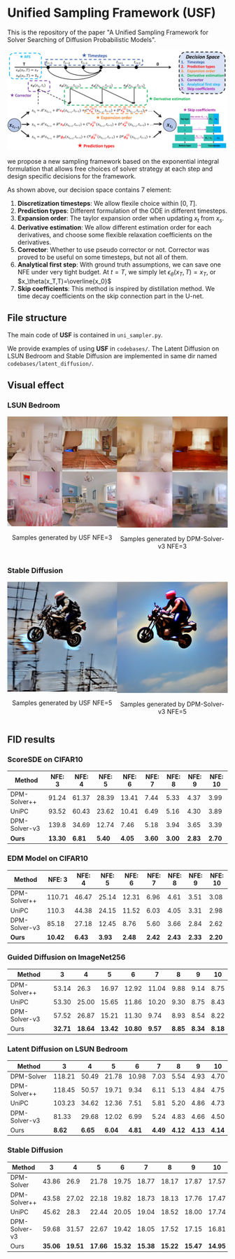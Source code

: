 # Unified Sampling Framework (USF)
This is the repository of the paper "A Unified Sampling Framework for Solver Searching of Diffusion Probabilistic Models".


![framework](<images/USF framework.png>)

we propose a new sampling framework based on the exponential integral formulation that allows free choices of solver strategy at each step and design specific decisions for the framework.

As shown above, our decision space contains 7 element:
1. **Discretization timesteps**: We allow flexile choice within $[0,T]$.
2. **Prediction types**: Different formulation of the ODE in different timesteps.
3. **Expansion order**: The taylor expansion order when updating $x_t$ from $x_s$.
4. **Derivative estimation**: We allow different estimation order for each derivatives, and choose some flexible relaxation coefficients on the derivatives.
5. **Corrector**: Whether to use pseudo corrector or not. Corrector was proved to be useful on some timesteps, but not all of them.
6. **Analytical first step**: With ground truth assumptions, we can save one NFE under very tight budget. At $t=T$, we simply let $\epsilon_\theta(x_T,T)=x_T$, or $x_\theta(x_T,T)=\overline{x_0}$
7. **Skip coefficients**: This method is inspired by distillation method. We time decay coefficients on the skip connection part in the U-net.

## File structure
The main code of **USF** is contained in `uni_sampler.py`.

We provide examples of using **USF** in `codebases/`. The Latent Diffusion on LSUN Bedroom and Stable Diffusion are implemented in same dir named `codebases/latent_diffusion/`.

## Visual effect

### LSUN Bedroom
<div style="display: flex; justify-content: space-around;">

  <div style="text-align: center;">
    <img src="/images/lsun_nfe3_usf.png" alt="USF" width="300">
    <p>Samples generated by USF NFE=3</p>
  </div>

  <div style="text-align: center;">
    <img src="/images/lsun_nfe3_dpm_solver_v3.png" alt="DPM-Solver-v3" width="300">
    <p>Samples generated by DPM-Solver-v3 NFE=3</p>
  </div>

</div>

### Stable Diffusion
<div style="display: flex; justify-content: space-around;">

  <div style="text-align: center;">
    <img src="images/sd_nfe5_usf.png" alt="USF" width="300">
    <p>Samples generated by USF NFE=5</p>
  </div>

  <div style="text-align: center;">
    <img src="images/sd_nfe5_dpm_solver_v3.png" alt="DPM-Solver-v3" width="300">
    <p>Samples generated by DPM-Solver-v3 NFE=5</p>
  </div>

</div>

## FID results

### ScoreSDE on CIFAR10
| **Method**        | **NFE: 3** | **NFE: 4** | **NFE: 5** | **NFE: 6** | **NFE: 7** | **NFE: 8** | **NFE: 9** | **NFE: 10** |
|--------------------|------------|------------|------------|------------|------------|------------|------------|-------------|
| DPM-Solver++       | 91.24      | 61.37      | 28.39      | 13.41      | 7.44       | 5.33       | 4.37       | 3.99        |
| UniPC              | 93.52      | 60.43      | 23.62      | 10.41      | 6.49       | 5.16       | 4.30       | 3.89        |
| DPM-Solver-v3      | 139.8      | 34.69      | 12.74      | 7.46       | 5.18       | 3.94       | 3.65       | 3.39        |
| **Ours**           | **13.30**  | **6.81**   | **5.40**   | **4.05**   | **3.60**   | **3.00**   | **2.83**   | **2.70**    |
### EDM Model on CIFAR10
| **Method**        | **NFE: 3** | **NFE: 4** | **NFE: 5** | **NFE: 6** | **NFE: 7** | **NFE: 8** | **NFE: 9** | **NFE: 10** |
|--------------------|------------|------------|------------|------------|------------|------------|------------|-------------|
| DPM-Solver++       | 110.71     | 46.47      | 25.14      | 12.31      | 6.96       | 4.61       | 3.51       | 3.08        |
| UniPC              | 110.3      | 44.38      | 24.15      | 11.52      | 6.03       | 4.05       | 3.31       | 2.98        |
| DPM-Solver-v3      | 85.18      | 27.18      | 12.45      | 8.76       | 5.60       | 3.66       | 2.84       | 2.62        |
| **Ours**           | **10.42**  | **6.43**   | **3.93**   | **2.48**   | **2.42**   | **2.43**   | **2.33**   | **2.20**    |
### Guided Diffusion on ImageNet256
| **Method**       | **3**    | **4**    | **5**    | **6**    | **7**    | **8**    | **9**    | **10**   |
|-------------------|----------|----------|----------|----------|----------|----------|----------|----------|
| DPM-Solver++     | 53.14    | 26.3     | 16.97    | 12.92    | 11.04    | 9.88     | 9.14     | 8.75     |
| UniPC            | 53.30    | 25.00    | 15.65    | 11.86    | 10.20    | 9.30     | 8.75     | 8.43     |
| DPM-Solver-v3    | 57.52    | 26.87    | 15.21    | 11.30    | 9.74     | 8.93     | 8.54     | 8.22     |
| Ours             | **32.71**| **18.64**| **13.42**| **10.80**| **9.57** | **8.85** | **8.34** | **8.18** |
### Latent Diffusion on LSUN Bedroom
| **Method**       | **3**   | **4**   | **5**   | **6**   | **7**   | **8**   | **9**   | **10**  |
|-------------------|---------|---------|---------|---------|---------|---------|---------|---------|
| DPM-Solver       | 118.21  | 50.49   | 21.78   | 10.98   | 7.03    | 5.54    | 4.93    | 4.70    |
| DPM-Solver++     | 118.45  | 50.57   | 19.71   | 9.34    | 6.11    | 5.13    | 4.84    | 4.75    |
| UniPC            | 103.23  | 34.62   | 12.36   | 7.51    | 5.81    | 5.20    | 4.86    | 4.73    |
| DPM-Solver-v3    | 81.33   | 29.68   | 12.02   | 6.99    | 5.24    | 4.83    | 4.66    | 4.50    |
| Ours             | **8.62**| **6.65**| **6.04**| **4.81**| **4.49**| **4.12**| **4.13**| **4.14**|
### Stable Diffusion
| **Method**       | **3**    | **4**    | **5**    | **6**    | **7**    | **8**    | **9**    | **10**   |
|-------------------|----------|----------|----------|----------|----------|----------|----------|----------|
| DPM-Solver       | 43.86    | 26.9     | 21.78    | 19.75    | 18.77    | 18.17    | 17.87    | 17.57    |
| DPM-Solver++     | 43.58    | 27.02    | 22.18    | 19.82    | 18.73    | 18.13    | 17.76    | 17.47    |
| UniPC            | 45.62    | 28.3     | 22.44    | 20.05    | 19.04    | 18.52    | 18.00    | 17.74    |
| DPM-Solver-v3    | 59.68    | 31.57    | 22.67    | 19.42    | 18.05    | 17.52    | 17.15    | 16.81    |
| Ours             | **35.06**| **19.51**| **17.66**| **15.32**| **15.38**| **15.22**| **15.47**| **14.95**|